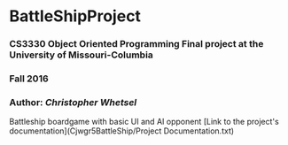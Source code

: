 # BattleShipProject

### CS3330 Object Oriented Programming Final project at the University of Missouri-Columbia
### Fall 2016 
### Author: *Christopher Whetsel*

Battleship boardgame with basic UI and AI opponent
[Link to the project's documentation](Cjwgr5BattleShip/Project Documentation.txt)

